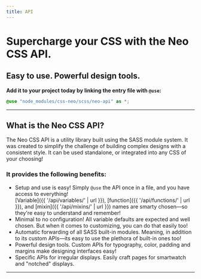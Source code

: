 ```yaml
---
title: API
---
```


# Supercharge your CSS with the Neo CSS API.
## Easy to use. Powerful design tools.

**Add it to your project today by linking the entry file with `@use`:**

```scss
@use "node_modules/css-neo/scss/neo-api" as *;
```

---

## What is the Neo CSS API?
The Neo CSS API is a utility library built using the SASS module system. It was created to simplify the challenge of building complex designs with a consistent style. It can be used standalone, or integrated into any CSS of your choosing!

### It provides the following benefits:
- Setup and use is easy! Simply `@use` the API once in a file, and you have access to everything!  
[Variable]({{ '/api/variables/' | url }}), [function]({{ '/api/functions/' | url }}), and [mixin]({{ '/api/mixins/' | url }}) names are smarty chosen&mdash;so they're easy to understand and remember!
- Minimal to no configuration! All variable defaults are expected and well chosen. But when it comes to customizing, you can do that easily too!
- Automatic forwarding of all SASS built-in modules. Meaning, in addition to its custom APIs&mdash;its easy to use the plethora of built-in ones too!
- Powerful design tools. Custom APIs for typography, color, padding and margins make designing interfaces easy!
- Specific APIs for irregular displays. Easily craft pages for smartwatch and "notched" displays.

---
